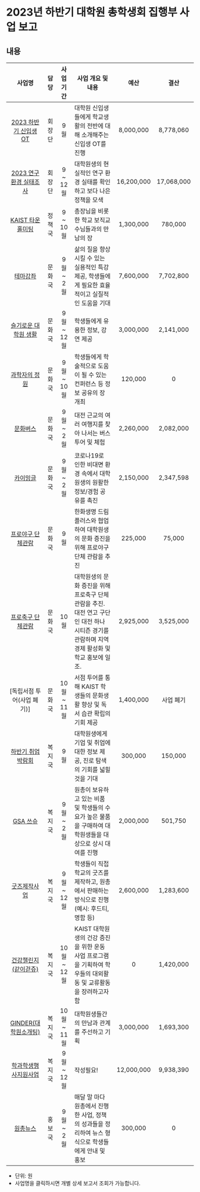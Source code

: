 2023년 하반기 대학원 총학생회 집행부 사업 보고
===
## 내용
| 사업명                                        | 담당   | 사업 기간 | 사업 개요 및 내용                                                                  | 예산         | 결산 |
|:-----------------------------------------------:|:--------:|:-----------:|-----------------------------------------------------------------------------|:------------:|:------------:| 
| [2023 하반기 신입생 OT](집행부/회장단_신입생OT.md)| 회장단 | 9월 | 대학원 신입생들에게 학교생활의 전반에 대해 소개해주는 신입생 OT를 진행 | 8,000,000  |  8,778,060 | 
| [2023 연구환경 실태조사](집행부/회장단_연구환경실태조사.md)| 회장단 | 9 ~ 12월 | 대학원생의 현실적인 연구 환경 실태를 확인하고 보다 나은 정책을 모색                        | 16,200,000| 17,068,000 | 
| [KAIST 타운홀미팅](집행부/정책국_타운홀미팅.md) | 정책국 | 9 ~ 10월 | 총장님을 비롯한 학교 보직교수님들과의 만남의 장  | 1,300,000  | 780,000 | 
| [테마강좌](집행부/문화국_테마강좌.md)| 문화국 | 9월 ~ 2월 | 삶의 질을 향상시킬 수 있는 실용적인 특강 제공, 학생들에게 필요한 효율적이고 실질적인 도움을 기대                     | 7,600,000  | 7,702,800 | 
| [슬기로운 대학원 생활](집행부/문화국_슬대생.md)| 문화국 | 9월 ~ 12월 | 학생들에게 유용한 정보, 강연 제공    | 3,000,000  | 2,141,000 | 
| [과학자의 정원](집행부/문화국_과학자의정원.md)  | 문화국 | 9월 ~ 10월 | 학생들에게 학술적으로 도움이 될 수 있는 컨퍼런스 등 정보 공유의 장 개최  | 120,000  | 0 | 
| [문화버스](집행부/문화국_문화버스.md) | 문화국 | 9월 ~ 2월 | 대전 근교의 여러 여행지를 찾아 나서는 버스 투어 및 체험  | 2,260,000 |2,082,000 | 
| [카이밍글](집행부/문화국_카이밍글.md) | 문화국 | 9월 ~ 2월 | 코로나19로 인한 비대면 환경 속에서 대학원생의 원활한 정보/경험 공유를 촉진            | 2,150,000 |  2,347,598 | 
| [프로야구 단체관람](집행부/문화국_프로야구.md) | 문화국 | 9월 | 한화생명 드림플러스와 협업하여 대학원생의 문화 증진을 위해 프로야구 단체 관람을 추진  | 225,000 | 75,000 | 
| [프로축구 단체관람](집행부/문화국_프로축구.md)  | 문화국 | 10월 | 대학원생의 문화 증진을 위해 프로축구 단체 관람을 추진. 대전 연고 구단인 대전 하나 시티즌 경기를 관람하며 지역 경제 활성화 및 학교 홍보에 일조.  | 2,925,000 | 3,525,000 | 
| [독립서점 투어(사업 폐기)]   | 문화국 | 10월 ~ 11월 | 서점 투어를 통해 KAIST 학생들의 문화생활 향상 및 독서 습관 확립의 기회 제공 | 1,400,000 | 사업 폐기  | 
| [하반기 취업박람회](집행부/복지국_취업박람회.md) | 복지국 | 9월 | 대학원생에게 기업 및 취업에 대한 정보 제공, 진로 탐색의 기회를 넓힐 것을 기대   | 300,000  | 150,000 | 
| [GSA 쓰슈](집행부/복지국_GSA쓰슈.md)  | 복지국 | 9월 ~ 2월 | 원총이 보유하고 있는 비품 및 학생들의 수요가 높은 물품을 구매하여 대학원생들을 대상으로 상시 대여를 진행 | 2,000,000  | 501,750 | 
| [굿즈제작사업](집행부/복지국_굿즈제작사업.md)| 복지국 | 9월 ~ 12월 | 학생들이 직접 학교의 굿즈를 제작하고, 원총에서 판매하는 방식으로 진행 (예시: 후드티, 명함 등) | 2,600,000 | 1,283,600 | 
| [건강챌린지(같이걷쥬)](집행부/복지국_건강챌린지.md)    | 복지국 | 10월 ~ 12월 | KAIST 대학원생의 건강 증진을 위한 운동 사업 프로그램을 기획하여 학우들의 대외활동 및 교류활동을 장려하고자 함| 0  | 1,420,000 | 
| [GINDER(대학원소개팅)](집행부/복지국_GINDER.md) | 복지국 | 10월 ~ 11월 | 대학원생들간의 만남과 관계를 주선하고 기획      | 3,000,000  | 1,693,300 | 
| [학과학생행사지원사업](집행부/복지국_학과학생행사지원사업.md)                | 복지국 | 9월 ~ 12월 | 작성필요!            | 12,000,000  | 9,938,390 | 
| [원총뉴스](집행부/홍보국_원총뉴스.md)     | 홍보국 | 9월 ~ 2월 | 매달 말 마다 원총에서 진행한 사업, 정책의 성과들을 정리하여 뉴스 형식으로 학생들에게 안내 및 홍보      | 300,000    | 0 | 

* 단위: 원
* 사업명을 클릭하시면 개별 상세 보고서 조회가 가능합니다.
